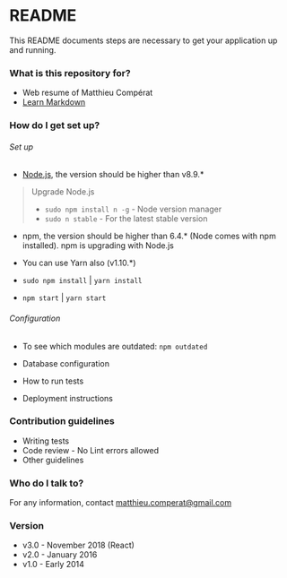 # README #

This README documents steps are necessary to get your application up and running.

### What is this repository for? ###

* Web resume of Matthieu Compérat
* [Learn Markdown](https://bitbucket.org/tutorials/markdowndemo)

### How do I get set up? ###

###### Set up ######
* [Node.js](https://nodejs.org/download/), the version should be higher than v8.9.*
> Upgrade Node.js
> * `sudo npm install n -g` - Node version manager
> * `sudo n stable` - For the latest stable version
* npm, the version should be higher than 6.4.* (Node comes with npm installed). npm is upgrading with Node.js
* You can use Yarn also (v1.10.*)

* `sudo npm install` | `yarn install`
* `npm start` | `yarn start`

###### Configuration ######

* To see which modules are outdated: `npm outdated`

* Database configuration
* How to run tests
* Deployment instructions

### Contribution guidelines ###

* Writing tests
* Code review - No Lint errors allowed
* Other guidelines

### Who do I talk to? ###

For any information, contact matthieu.comperat@gmail.com

### Version ###
* v3.0 - November 2018 (React)
* v2.0 - January 2016
* v1.0 - Early 2014